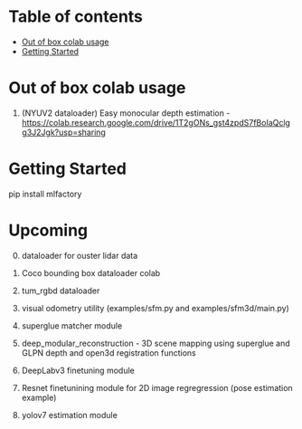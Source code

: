 Table of contents
=================

<!--ts-->
   * [Out of box colab usage](#out-of-box-colab-usage)
   * [Getting Started](#getting-started)
<!--te-->

Out of box colab usage
======================

1. (NYUV2 dataloader) Easy monocular depth estimation - https://colab.research.google.com/drive/1T2gONs_gst4zpdS7fBoIaQclgg3J2Jgk?usp=sharing


Getting Started
===============

pip install mlfactory


Upcoming
========
0. dataloader for ouster lidar data

1. Coco bounding box dataloader colab

2. tum_rgbd dataloader

3. visual odometry utility (examples/sfm.py and examples/sfm3d/main.py)

4. superglue matcher module

5. deep_modular_reconstruction - 3D scene mapping using superglue and GLPN depth and open3d registration functions

6. DeepLabv3 finetuning module

7. Resnet finetunining module for 2D image regregression (pose estimation example)

8. yolov7 estimation module